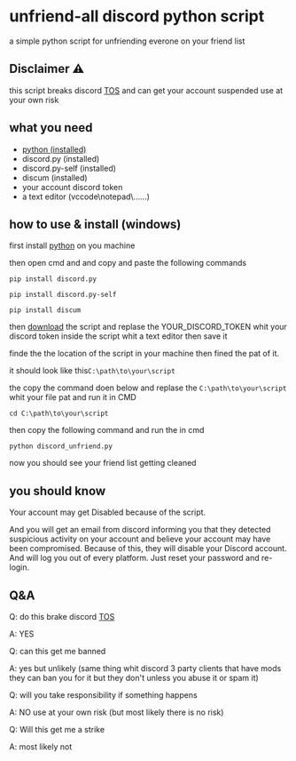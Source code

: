 # unfriend-all discord python script
 a simple python script for unfriending everone on your friend list 

## Disclaimer ⚠

this script breaks discord <a href="https://discord.com/terms">TOS</a> and can get your account suspended use at your own risk

## what you need
<ul>

  <li><a href="https://www.python.org/downloads/">python  (installed)</a></li>

  <li>discord.py (installed) </li>

  <li>discord.py-self (installed)</li>

  <li>discum (installed)</li>

  <li>your account discord token</li>

  <li>a text editor (vccode\notepad\......) </li>

</ul>

## how to use & install (windows)

first install <a href="https://www.python.org/downloads/">python</a> on you machine 

then open cmd and and copy and paste the following commands
```
pip install discord.py

pip install discord.py-self

pip install discum
```
then <a href="discord_unfriend.py">download</a> the script and replase the YOUR_DISCORD_TOKEN whit your discord token inside the script whit a text editor then save it

finde the the location of the script in your machine then fined the pat of it.

it should look like this```C:\path\to\your\script```

the copy the command doen below and replase the ```C:\path\to\your\script``` whit your file pat and run it in CMD
```
cd C:\path\to\your\script
```
then copy the following command and run the in cmd 
```
python discord_unfriend.py
```
now you should see your friend list getting cleaned

## you should know

Your account may get Disabled because of the script.

And you will get an email from discord informing you that they detected suspicious activity on your account and believe your account may have been compromised.
Because of this, they will disable your Discord account.
And will log you out of every platform.
Just reset your password and re-login.

## Q&A 
Q: do this brake discord <a href="https://discord.com/terms">TOS</a>

A: YES


Q: can this get me banned 

A: yes but unlikely (same thing whit discord 3 party clients that have mods they can ban you for it but they don't unless you abuse it or spam it)


Q: will you take responsibility if something happens 

A: NO use at your own risk (but most likely there is no risk)


Q: Will this get me a strike 

A: most likely not
